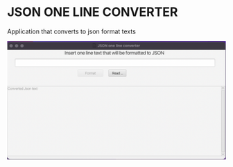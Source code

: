 # JSON ONE LINE CONVERTER
Application that converts to json format texts

![](Image/mainWindow.png)
